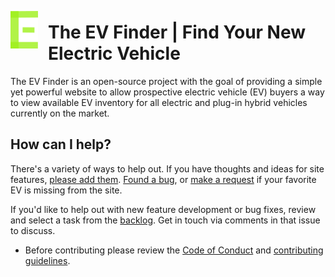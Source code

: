 <img
  src="theevfinder.png"
  align="left"
  height="60px"
  style="padding: .5rem 1rem .5rem 0"
/>
<h1>The EV Finder | Find Your New Electric Vehicle</h1>



The EV Finder is an open-source project with the goal of providing a simple yet
powerful website to allow prospective electric vehicle (EV) buyers a way to view
available EV inventory for all electric and plug-in hybrid vehicles currently on
the market. 

## How can I help?
There's a variety of ways to help out. If you have thoughts and ideas for site
features, [please add them](https://github.com/Ben-Chapman/EVFinder/issues/new?template=feature-request.md). [Found a bug](https://github.com/Ben-Chapman/EVFinder/issues/new?template=bug_report.md), or [make a request](https://github.com/Ben-Chapman/EVFinder/issues/new?template=request-for-a-new-vehicle.md) if your favorite EV is missing from the site.

If you'd like to help out with new feature development or bug fixes, review and select a task from the [backlog](issues). Get in touch via comments in
that issue to discuss.

- Before contributing please review the [Code of Conduct](blob/main/CODE_OF_CONDUCT.md) and [contributing guidelines](blob/main/CONTRIBUTING.md).

